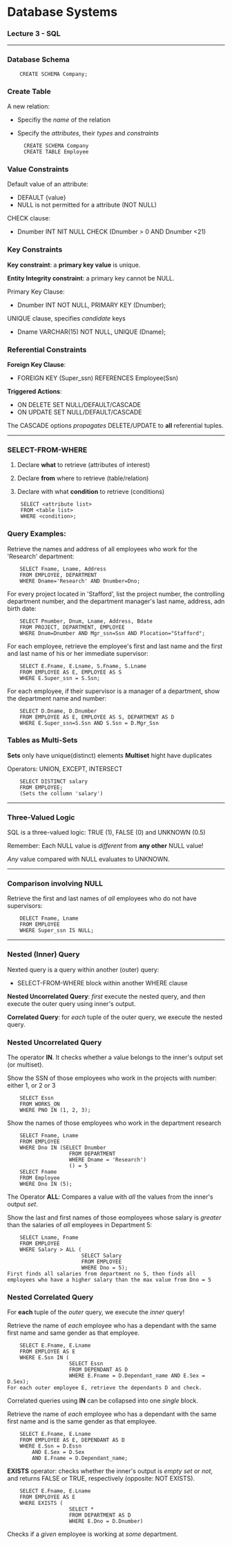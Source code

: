 # Database Systems
### Lecture 3 - SQL
---
### Database Schema

        CREATE SCHEMA Company;

### Create Table 

A new relation:
- Specifiy the *name* of the relation
- Specify the *attributes*, their *types* and *constraints*

        CREATE SCHEMA Company
        CREATE TABLE Employee
        

### Value Constraints

Default value of an attribute:
- DEFAULT {value}
- NULL is not permitted for a attribute (NOT NULL)

CHECK clause:
- Dnumber INT NIT NULL CHECK (Dnumber > 0 AND Dnumber <21)

### Key Constraints

**Key constraint**: a **primary key value** is unique.

**Entity Integrity constraint**: a primary key cannot be NULL.

Primary Key Clause:
- Dnumber INT NOT NULL, PRIMARY KEY (Dnumber);

UNIQUE clause, specifies *candidate* keys
- Dname VARCHAR(15) NOT NULL, UNIQUE (Dname);

### Referential Constraints

**Foreign Key Clause**:
- FOREIGN KEY (Super_ssn) REFERENCES Employee(Ssn)

**Triggered Actions**:
- ON DELETE SET NULL/DEFAULT/CASCADE
- ON UPDATE SET NULL/DEFAULT/CASCADE

The CASCADE options *propagates* DELETE/UPDATE to **all** referential tuples. 

---

### SELECT-FROM-WHERE

1. Declare **what** to retrieve (attributes of interest)
2. Declare **from** where to retrieve (table/relation)
3. Declare with what **condition** to retrieve (conditions)

        SELECT <attribute list>
        FROM <table list>
        WHERE <condition>;

### Query Examples:

Retrieve the names and address of all employees who work for the 'Research' department:

        SELECT Fname, Lname, Address
        FROM EMPLOYEE, DEPARTMENT
        WHERE Dname='Research' AND Dnumber=Dno;

For every project located in 'Stafford', list the project number, the controlling department number, and the department manager's last name, address, adn birth date:

        SELECT Pnumber, Dnum, Lname, Address, Bdate
        FROM PROJECT, DEPARTMENT, EMPLOYEE
        WHERE Dnum=Dnumber AND Mgr_ssn=Ssn AND Plocation="Stafford";

For each employee, retrieve the employee's first and last name and the first and last name of his or her immediate supervisor:

        SELECT E.Fname, E.Lname, S.Fname, S.Lname
        FROM EMPLOYEE AS E, EMPLOYEE AS S
        WHERE E.Super_ssn = S.Ssn;
        
For each employee, if their supervisor is a manager of a department, show the department name and number:

        SELECT D.Dname, D.Dnumber
        FROM EMPLOYEE AS E, EMPLOYEE AS S, DEPARTMENT AS D
        WHERE E.Super_ssn=S.Ssn AND S.Ssn = D.Mgr_Ssn
        
### Tables as Multi-Sets

**Sets** only have unique(distinct) elements
**Multiset** hight have duplicates

Operators: UNION, EXCEPT, INTERSECT

        SELECT DISTINCT salary
        FROM EMPLOYEE;
        (Sets the collumn 'salary')
---

### Three-Valued Logic

SQL is a three-valued logic: TRUE (1), FALSE (0) and UNKNOWN (0.5)

Remember: Each NULL value is *different* from **any other** NULL value!

*Any* value compared with NULL evaluates to UNKNOWN. 

---

### Comparison involving NULL
Retrieve the first and last names of *all* employees who do not have supervisors:

        DELECT Fname, Lname
        FROM EMPLOYEE
        WHERE Super_ssn IS NULL;
        
---

### Nested (Inner) Query

Nexted query is a query within another (outer) query:
- SELECT-FROM-WHERE block within another WHERE clause

**Nested Uncorrelated Query**: *first* execute the nested query, and *then* execute the outer query using inner's output.

**Correlated Query**: for *each* tuple of the outer query, we execute the nested query. 


### Nested Uncorrelated Query

The operator **IN**. It checks whether a value belongs to the inner's output set (or multiset).

Show the SSN of those employees who work in the projects with number: either 1, or 2 or 3

        SELECT Essn
        FROM WORKS_ON
        WHERE PNO IN (1, 2, 3);
        
Show the names of those employees who work in the department research

        SELECT Fname, Lname
        FROM EMPLOYEE
        WHERE Dno IN (SELECT Dnumber
                        FROM DEPARTMENT
                        WHERE Dname = 'Research')
                        () = 5
        SELECT Fname
        FROM Employee
        WHERE Dno IN (5);

The Operator **ALL**: Compares a value with *all* the values from the inner's output *set*. 


Show the last and first names of those eomployees whose salary is *greater* than the salaries of *all* employees in Department 5:

        SELECT Lname, Fname
        FROM EMPLOYEE
        WHERE Salary > ALL (
                            SELECT Salary
                            FROM EMPLOYEE
                            WHERE Dno = 5);
    First finds all salaries from department no 5, then finds all employees who have a higher salary than the max value from Dno = 5
    
### Nested Correlated Query

For **each** tuple of the *outer* query, we execute the *inner* query!

Retrieve the name of *each* employee who has a dependant with the same first name and same gender as that employee. 

        SELECT E.Fname, E.Lname
        FROM EMPLOYEE AS E
        WHERE E.Ssn IN (
                        SELECT Essn
                        FROM DEPENDANT AS D
                        WHERE E.Fname = D.Dependant_name AND E.Sex = D.Sex);
    For each outer employee E, retrieve the dependants D and check.
    
Correlated queries using **IN** can be collapsed into one *single* block. 

Retrieve the name of *each* employee who has a dependant with the same first name and is the same gender as that employee.

        SELECT E.Fname, E.Lname
        FROM EMPLOYEE AS E, DEPENDANT AS D
        WHERE E.Ssn = D.Essn
            AND E.Sex = D.Sex
            AND E.Fname = D.Dependant_name;
            
            
**EXISTS** operator: checks whether the inner's output is *empty set* or *not*, and returns FALSE or TRUE, respectively (opposite: NOT EXISTS).

        SELECT E.Fname, E.Lname
        FROM EMPLOYEE AS E
        WHERE EXISTS (
                        SELECT * 
                        FROM DEPARTMENT AS D
                        WHERE E.Dno = D.Dnumber)

Checks if a *given* employee is working at *some* department.

